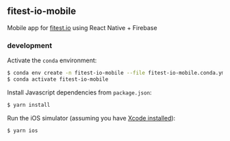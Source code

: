 
## fitest-io-mobile

Mobile app for [fitest.io](https://fitest.io/) using React Native + Firebase 

### development 

Activate the `conda` environment: 

```bash
$ conda env create -n fitest-io-mobile --file fitest-io-mobile.conda.yml
$ conda activate fitest-io-mobile
```

Install Javascript dependencies from `package.json`:

```bash 
$ yarn install
```

Run the iOS simulator (assuming you have [Xcode installed](https://mac.install.guide/commandlinetools/3.html)):

```bash
$ yarn ios 
```